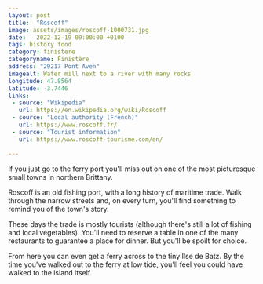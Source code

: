 ```yaml
---
layout: post
title:  "Roscoff"
image: assets/images/roscoff-1000731.jpg
date:   2022-12-19 09:00:00 +0100
tags: history food
category: finistere
categoryname: Finistère
address: "29217 Pont Aven"
imagealt: Water mill next to a river with many rocks
longitude: 47.8564
latitude: -3.7446
links:
 - source: "Wikipedia"
   url: https://en.wikipedia.org/wiki/Roscoff
 - source: "Local authority (French)"
   url: https://www.roscoff.fr/
 - source: "Tourist information"
   url: https://www.roscoff-tourisme.com/en/

---
```

If you just go to the ferry port you'll miss out on one of the most picturesque small towns in northern Brittany.

Roscoff is an old fishing port, with a long history of maritime trade. Walk through the narrow streets and, on every turn, you'll find something to remind you of the town's story.

These days the trade is mostly tourists (although there's still a lot of fishing and local vegetables). You'll need to reserve a table in one of the many restaurants to guarantee a place for dinner. But you'll be spoilt for choice.

From here you can even get a ferry across to the tiny Ilse de Batz. By the time you've walked out to the ferry at low tide, you'll feel you could have walked to the island itself.

